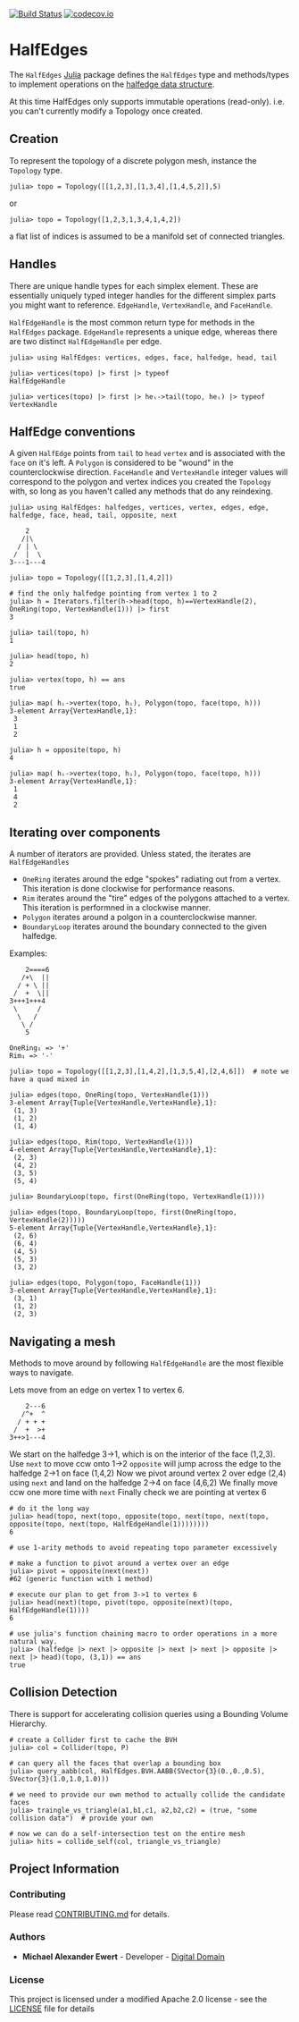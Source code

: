 [![Build Status](https://travis-ci.com/digitaldomain/HalfEdges.jl.svg?branch=master)](https://travis-ci.com/digitaldomain/HalfEdges.jl)
[![codecov.io](https://codecov.io/github/digitaldomain/HalfEdges.jl/coverage.svg?branch=master)](https://codecov.io/github/digitaldomain/HalfEdges.jl?branch=master)

# HalfEdges

The `HalfEdges` [Julia](http://julialang.org) package defines the `HalfEdges` type and 
methods/types to implement operations on the 
[halfedge data structure](https://en.wikipedia.org/wiki/Doubly_connected_edge_list).

At this time HalfEdges only supports immutable operations (read-only).  i.e. you can't currently modify a Topology once created.

## Creation

To represent the topology of a discrete polygon mesh, instance the `Topology` type.

    julia> topo = Topology([[1,2,3],[1,3,4],[1,4,5,2]],5)

or

    julia> topo = Topology([1,2,3,1,3,4,1,4,2])

a flat list of indices is assumed to be a manifold set of connected triangles.


## Handles

There are unique handle types for each simplex element.  These are essentially uniquely typed integer handles for the different simplex parts you might want to reference.
`EdgeHandle`, `VertexHandle`, and `FaceHandle`.  

`HalfEdgeHandle` is the most common return type for methods in the `HalfEdges` package.
`EdgeHandle` represents a unique edge, whereas there are two distinct `HalfEdgeHandle` per edge.

    julia> using HalfEdges: vertices, edges, face, halfedge, head, tail    

    julia> vertices(topo) |> first |> typeof
    HalfEdgeHandle

    julia> vertices(topo) |> first |> heᵢ->tail(topo, heᵢ) |> typeof
    VertexHandle

## HalfEdge conventions

A given `HalfEdge` points from `tail` to `head` `vertex` and is associated with the `face` on it's left.
A `Polygon` is considered to be "wound" in the counterclockwise direction.
`FaceHandle` and `VertexHandle` integer values will correspond to the polygon and vertex indices you created the `Topology` with, so long as you haven't called any methods that do any reindexing.  

    julia> using HalfEdges: halfedges, vertices, vertex, edges, edge, halfedge, face, head, tail, opposite, next

        2
       /|\
      / | \ 
     /  |  \
    3---1---4

    julia> topo = Topology([[1,2,3],[1,4,2]])

    # find the only halfedge pointing from vertex 1 to 2
    julia> h = Iterators.filter(h->head(topo, h)==VertexHandle(2), OneRing(topo, VertexHandle(1))) |> first
    3

    julia> tail(topo, h)
    1

    julia> head(topo, h)
    2

    julia> vertex(topo, h) == ans
    true

    julia> map( hᵢ->vertex(topo, hᵢ), Polygon(topo, face(topo, h)))
    3-element Array{VertexHandle,1}:
     3
     1
     2

    julia> h = opposite(topo, h)
    4

    julia> map( hᵢ->vertex(topo, hᵢ), Polygon(topo, face(topo, h)))
    3-element Array{VertexHandle,1}:
     1
     4
     2
 
## Iterating over components

A number of iterators are provided.  Unless stated, the iterates are `HalfEdgeHandles`

* `OneRing` iterates around the edge "spokes" radiating out from a vertex.  This iteration is done clockwise for performance reasons.
* `Rim` iterates around the "tire" edges of the polygons attached to a vertex.  This iteration is performned in a clockwise manner.
* `Polygon` iterates around a polgon in a counterclockwise manner.
* `BoundaryLoop` iterates around the boundary connected to the given halfedge.

Examples:

        2====6
       /+\  ||
      / + \ ||
     /  +  \||
    3+++1+++4
     \     /
      \   /
       \ /
        5 

    OneRing₁ => '+'
    Rim₁ => '-'

    julia> topo = Topology([[1,2,3],[1,4,2],[1,3,5,4],[2,4,6]])  # note we have a quad mixed in 

    julia> edges(topo, OneRing(topo, VertexHandle(1)))
    3-element Array{Tuple{VertexHandle,VertexHandle},1}:
     (1, 3)
     (1, 2)
     (1, 4)

    julia> edges(topo, Rim(topo, VertexHandle(1)))
    4-element Array{Tuple{VertexHandle,VertexHandle},1}:
     (2, 3)
     (4, 2)
     (3, 5)
     (5, 4)

    julia> BoundaryLoop(topo, first(OneRing(topo, VertexHandle(1))))

    julia> edges(topo, BoundaryLoop(topo, first(OneRing(topo, VertexHandle(2)))))
    5-element Array{Tuple{VertexHandle,VertexHandle},1}:
     (2, 6)
     (6, 4)
     (4, 5)
     (5, 3)
     (3, 2)

    julia> edges(topo, Polygon(topo, FaceHandle(1)))
    3-element Array{Tuple{VertexHandle,VertexHandle},1}:
     (3, 1)
     (1, 2)
     (2, 3)

## Navigating a mesh

Methods to move around by following `HalfEdgeHandle` are the most flexible ways to navigate.

Lets move from an edge on vertex 1 to vertex 6.

        2---6
       /^+  ^
      / + + +
     /  +  >+
    3++>1---4

We start on the halfedge 3->1, which is on the interior of the face (1,2,3).  
Use `next` to move ccw onto 1->2
`opposite` will jump across the edge to the halfedge 2->1 on face (1,4,2)
Now we pivot around vertex 2 over edge (2,4) using `next` and land on the halfedge 2->4 on face (4,6,2)
We finally move ccw  one more time with `next`
Finally check we are pointing at vertex 6

    # do it the long way
    julia> head(topo, next(topo, opposite(topo, next(topo, next(topo, opposite(topo, next(topo, HalfEdgeHandle(1))))))))
    6

    # use 1-arity methods to avoid repeating topo parameter excessively

    # make a function to pivot around a vertex over an edge
    julia> pivot = opposite(next(next))
    #62 (generic function with 1 method)

    # execute our plan to get from 3->1 to vertex 6
    julia> head(next)(topo, pivot(topo, opposite(next)(topo, HalfEdgeHandle(1))))
    6
    
    # use julia's function chaining macro to order operations in a more natural way.
    julia> (halfedge |> next |> opposite |> next |> next |> opposite |> next |> head)(topo, (3,1)) == ans
    true

## Collision Detection

There is support for accelerating collision queries using a Bounding Volume Hierarchy.

    # create a Collider first to cache the BVH
    julia> col = Collider(topo, P)

    # can query all the faces that overlap a bounding box
    julia> query_aabb(col, HalfEdges.BVH.AABB(SVector{3}(0.,0.,0.5), SVector{3}(1.0,1.0,1.0)))  

    # we need to provide our own method to actually collide the candidate faces
    julia> traingle_vs_triangle(a1,b1,c1, a2,b2,c2) = (true, "some collision data")  # provide your own

    # now we can do a self-intersection test on the entire mesh
    julia> hits = collide_self(col, triangle_vs_triangle)


## Project Information

### Contributing

Please read [CONTRIBUTING.md](./CONTRIBUTING.md) for details.

### Authors

* **Michael Alexander Ewert** - Developer - [Digital Domain](https://digitaldomain.com)

### License

This project is licensed under a modified Apache 2.0 license - see the [LICENSE](./LICENSE) file for details
